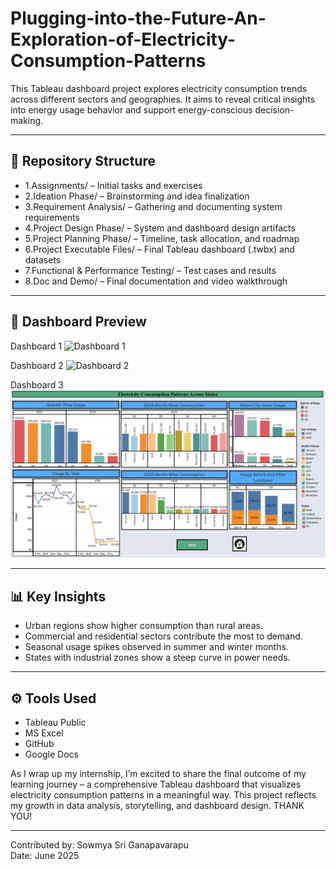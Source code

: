 # Plugging-into-the-Future-An-Exploration-of-Electricity-Consumption-Patterns

This Tableau dashboard project explores electricity consumption trends across different sectors and geographies. It aims to reveal critical insights into energy usage behavior and support energy-conscious decision-making.

---

## 📁 Repository Structure

- 1.Assignments/ – Initial tasks and exercises  
- 2.Ideation Phase/ – Brainstorming and idea finalization  
- 3.Requirement Analysis/ – Gathering and documenting system requirements  
- 4.Project Design Phase/ – System and dashboard design artifacts  
- 5.Project Planning Phase/ – Timeline, task allocation, and roadmap  
- 6.Project Executable Files/ – Final Tableau dashboard (.twbx) and datasets  
- 7.Functional & Performance Testing/ – Test cases and results  
- 8.Doc and Demo/ – Final documentation and video walkthrough

---

## 📸 Dashboard Preview

Dashboard 1 
![Dashboard 1](https://github.com/user-attachments/assets/f0ba438a-bb36-4cbd-9c9f-640f235af277)

 Dashboard 2 
![Dashboard 2](https://github.com/user-attachments/assets/844111de-1660-4818-b5a4-5cd5e599522b)

Dashboard 3 
![Dashboard 3](Dashboard3.png)

---

## 📊 Key Insights

- Urban regions show higher consumption than rural areas.  
- Commercial and residential sectors contribute the most to demand.  
- Seasonal usage spikes observed in summer and winter months.  
- States with industrial zones show a steep curve in power needs.

---

## ⚙️ Tools Used

- Tableau Public  
- MS Excel   
- GitHub  
- Google Docs 


As I wrap up my internship, I’m excited to share the final outcome of my learning journey – a comprehensive Tableau dashboard that visualizes electricity consumption patterns in a meaningful way. This project reflects my growth in data analysis, storytelling, and dashboard design.
                                                                        THANK YOU!

                               
---

Contributed by: Sowmya Sri Ganapavarapu  
Date: June 2025

